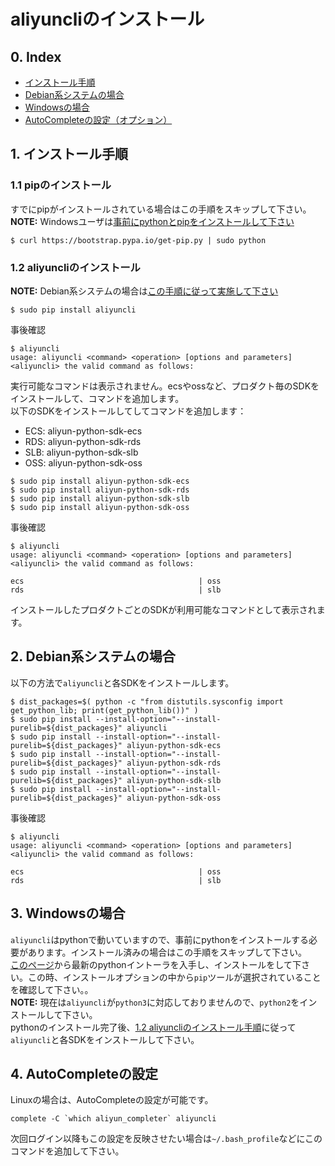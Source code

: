 # aliyuncliのインストール

## 0. Index
 - [インストール手順](#1-インストール手順)
 - [Debian系システムの場合](#2-debian系システムの場合)
 - [Windowsの場合](#3-Windowsの場合)
 - [AutoCompleteの設定（オプション）](#4-AutoCompleteの設定)

## 1. インストール手順

### 1.1 pipのインストール
すでにpipがインストールされている場合はこの手順をスキップして下さい。
<br>
**NOTE:** Windowsユーザは[事前にpythonとpipをインストールして下さい]()
```
$ curl https://bootstrap.pypa.io/get-pip.py | sudo python
```

### 1.2 aliyuncliのインストール
**NOTE:** Debian系システムの場合は[この手順に従って実施して下さい](#2-debian系システムの場合)
```
$ sudo pip install aliyuncli
```

事後確認
```
$ aliyuncli
usage: aliyuncli <command> <operation> [options and parameters]
<aliyuncli> the valid command as follows:
```
実行可能なコマンドは表示されません。ecsやossなど、プロダクト毎のSDKをインストールして、コマンドを追加します。
<br>
以下のSDKをインストールしてしてコマンドを追加します：
- ECS: aliyun-python-sdk-ecs
- RDS: aliyun-python-sdk-rds
- SLB: aliyun-python-sdk-slb
- OSS: aliyun-python-sdk-oss

```
$ sudo pip install aliyun-python-sdk-ecs
$ sudo pip install aliyun-python-sdk-rds
$ sudo pip install aliyun-python-sdk-slb
$ sudo pip install aliyun-python-sdk-oss
```
事後確認
```
$ aliyuncli
usage: aliyuncli <command> <operation> [options and parameters]
<aliyuncli> the valid command as follows:

ecs                                       | oss
rds                                       | slb
```
インストールしたプロダクトごとのSDKが利用可能なコマンドとして表示されます。

## 2. Debian系システムの場合
以下の方法で`aliyuncli`と各SDKをインストールします。
```
$ dist_packages=$( python -c "from distutils.sysconfig import get_python_lib; print(get_python_lib())" )
$ sudo pip install --install-option="--install-purelib=${dist_packages}" aliyuncli
$ sudo pip install --install-option="--install-purelib=${dist_packages}" aliyun-python-sdk-ecs
$ sudo pip install --install-option="--install-purelib=${dist_packages}" aliyun-python-sdk-rds
$ sudo pip install --install-option="--install-purelib=${dist_packages}" aliyun-python-sdk-slb
$ sudo pip install --install-option="--install-purelib=${dist_packages}" aliyun-python-sdk-oss
```
事後確認
```
$ aliyuncli
usage: aliyuncli <command> <operation> [options and parameters]
<aliyuncli> the valid command as follows:

ecs                                       | oss
rds                                       | slb
```

## 3. Windowsの場合

`aliyuncli`はpythonで動いていますので、事前にpythonをインストールする必要があります。インストール済みの場合はこの手順をスキップして下さい。
<br>
[このページ](https://www.python.org/downloads/release/python-2711/)から最新のpythonイントーラを入手し、インストールをして下さい。この時、インストールオプションの中から`pip`ツールが選択されていることを確認して下さい。。
<br>
**NOTE:** 現在は`aliyuncli`が`python3`に対応しておりませんので、`python2`をインストールして下さい。
<br>
pythonのインストール完了後、[1.2 aliyuncliのインストール手順](#12-aliyuncliのインストール)に従って`aliyuncli`と各SDKをインストールして下さい。

## 4. AutoCompleteの設定
Linuxの場合は、AutoCompleteの設定が可能です。
```
complete -C `which aliyun_completer` aliyuncli
```
次回ログイン以降もこの設定を反映させたい場合は`~/.bash_profile`などにこのコマンドを追加して下さい。